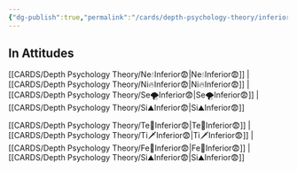 ```yaml
---
{"dg-publish":true,"permalink":"/cards/depth-psychology-theory/inferior/","created":"2022-12-31T18:08:42.192+01:00","updated":"2023-04-21T13:48:28.379+02:00"}
---
```



## In Attitudes 

[[CARDS/Depth Psychology Theory/Ne💧Inferior😨\|Ne💧Inferior😨]] | [[CARDS/Depth Psychology Theory/Ni🔥Inferior😨\|Ni🔥Inferior😨]] | [[CARDS/Depth Psychology Theory/Se🌪️Inferior😨\|Se🌪️Inferior😨]] | [[CARDS/Depth Psychology Theory/Si⛰️Inferior😨\|Si⛰️Inferior😨]]

[[CARDS/Depth Psychology Theory/Te🏹Inferior😨\|Te🏹Inferior😨]] | [[CARDS/Depth Psychology Theory/Ti🗡️Inferior😨\|Ti🗡️Inferior😨]] | [[CARDS/Depth Psychology Theory/Fe💉Inferior😨\|Fe💉Inferior😨]] | [[CARDS/Depth Psychology Theory/Si⛰️Inferior😨\|Si⛰️Inferior😨]]
